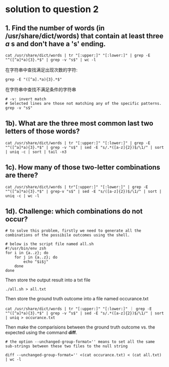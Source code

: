 # solution to question 2

## 1. Find the number of words (in /usr/share/dict/words) that contain at least three *a* s and don't have a 's' ending.

```shell
cat /usr/share/dict/words | tr "[:upper:]" "[:lower:]" | grep -E "^([^a]*a){3}.*$" | grep -v "s$" | wc -l
```

在字符串中查找满足出现次数的字符:

```shell
grep -E "([^a].*a){3}.*$" 
```

在字符串中查找不满足条件的字符串

```shell
# -v: invert match
# Selected lines are those not matching any of the specific patterns.
grep -v "s$"
```

## 1b). What are the three most common last two letters of those words?

```shell
cat /usr/share/dict/words | tr "[:upper:]" "[:lower:]" | grep -E "^([^a]*a){3}.*$" | grep -v "s$" | sed -E "s/.*([a-z]{2})$/\1/" | sort | uniq -c | sort | tail -n3
```

## 1c). How many of those two-letter combinations are there?

```shell
cat /usr/share/dict/words | tr"[:upper:]" "[:lower:]" | grep -E "^([^a]*a){3}.*$" | grep-v "s$" | sed -E "s/([a-z]{2})$/\1/" | sort | uniq -c | wc -l
```

## 1d). Challenge: which combinations do not occur?

```shell
# to solve this problem, firstly we need to generate all the combinations of the possibile outcomes using the shell.

# below is the script file named all.sh
#!/usr/bin/env zsh
for i in {a..z}; do
	for j in {a..z}; do
		echo "$i$j"
	done
done
```

Then store the output result into a txt file

```shell
./all.sh > all.txt
```

Then store the ground truth outcome into a file named occurance.txt

```shell
cat /usr/share/dict/words | tr "[:upper:]" "[:lower:]" ｜ grep -E "^([^a]*a){3}.*$" | grep -v “s$" | sed -E "s/.*([a-z]{2})$/\1/" | sort | uniq > occurance.txt
```

Then make the comparisions between the ground truth outcome vs. the expected using the command **diff**.

```shell
# the option --unchanged-group-format='' means to set all the same sub-strings between these two files to the null string

diff --unchanged-group-format='' <(cat occurance.txt) < (cat all.txt) | wc -l
```

